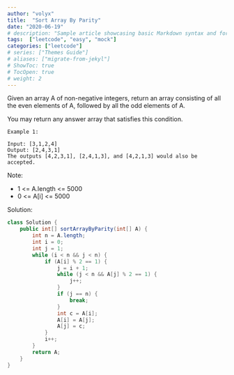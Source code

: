 ```yaml
---
author: "volyx"
title:  "Sort Array By Parity"
date: "2020-06-19"
# description: "Sample article showcasing basic Markdown syntax and formatting for HTML elements."
tags:  ["leetcode", "easy", "mock"]
categories: ["leetcode"]
# series: ["Themes Guide"]
# aliases: ["migrate-from-jekyl"]
# ShowToc: true
# TocOpen: true
# weight: 2
---
```


Given an array A of non-negative integers, return an array consisting of all the even elements of A, followed by all the odd elements of A.

You may return any answer array that satisfies this condition.

```
Example 1:

Input: [3,1,2,4]
Output: [2,4,3,1]
The outputs [4,2,3,1], [2,4,1,3], and [4,2,1,3] would also be accepted.
```

Note:
- 1 <= A.length <= 5000
- 0 <= A[i] <= 5000


Solution:

```java
class Solution {
    public int[] sortArrayByParity(int[] A) {
        int n = A.length;
        int i = 0;
        int j = 1;
        while (i < n && j < n) {
            if (A[i] % 2 == 1) {
                j = i + 1;
                while (j < n && A[j] % 2 == 1) {
                    j++;
                }
                if (j == n) {
                    break;
                }
                int c = A[i];
                A[i] = A[j];
                A[j] = c;
            }
            i++;
        }  
        return A;
    }
}
